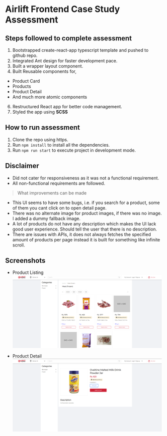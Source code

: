 # Airlift Frontend Case Study Assessment

## Steps followed to complete assessment

1. Bootstrapped create-react-app typescript template and pushed to github repo.
2. Integrated Ant design for faster development pace.
3. Built a wrapper layout component.
4. Built Reusable components for,

- Product Card
- Products
- Product Detail
- And much more atomic components

6. Restructured React app for better code management.
7. Styled the app using **SCSS**

## How to run assessment

1. Clone the repo using https.
2. Run `npm install` to install all the dependencies.
3. Run `npm run start` to execute project in development mode.

## Disclaimer

- Did not cater for responsiveness as it was not a functional requirement.
- All non-functional requirements are followed.

> What improvements can be made

- This UI seems to have some bugs, i.e. if you search for a product, some of them you cant click on to open detail page.
- There was no alternate image for product images, if there was no image. I added a dummy fallback image.
- A lot of products do not have any description which makes the UI lack good user experience. Should tell the user that there is no description.
- There are issues with APIs, it does not always fetches the specified amount of products per page instead it is built for something like infinite scroll.

## Screenshots

- Product Listing
  ![Template Skeleton](./src/assets/ProductListing.png)

- Product Detail
  ![Template Skeleton](./src/assets/ProductDetail.png)
